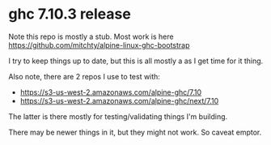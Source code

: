# ghc 7.10.3 release

Note this repo is mostly a stub. Most work is here https://github.com/mitchty/alpine-linux-ghc-bootstrap

I try to keep things up to date, but this is all mostly a as I get time for it thing.

Also note, there are 2 repos I use to test with:
- https://s3-us-west-2.amazonaws.com/alpine-ghc/7.10
- https://s3-us-west-2.amazonaws.com/alpine-ghc/next/7.10

The latter is there mostly for testing/validating things I'm building.

There may be newer things in it, but they might not work. So caveat emptor.
